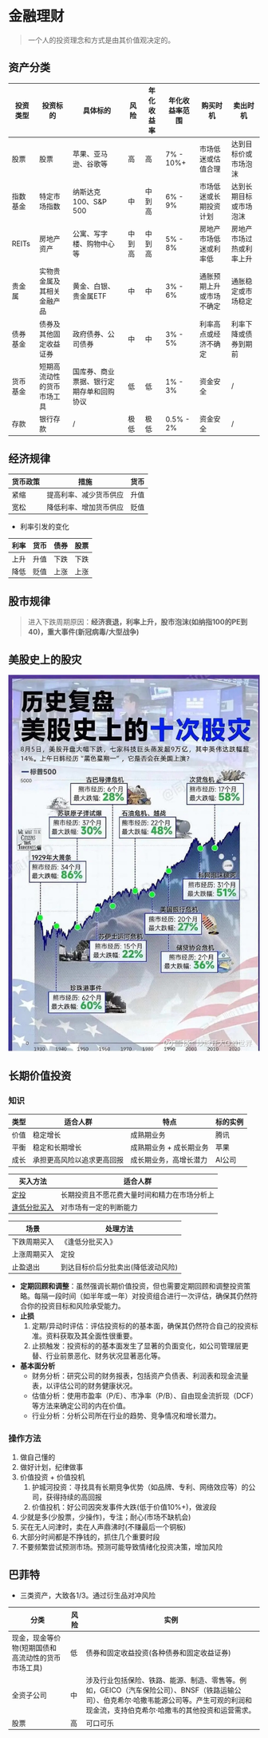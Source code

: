 # 金融理财
> 一个人的投资理念和方式是由其价值观决定的。

## 资产分类
| 投资类型 | 投资标的 | 具体标的 | 风险 | 年化收益率 | 年化收益率范围 | 购买时机 | 卖出时机 |
| - | - | - | - | - | - | - | - |
| 股票 | 股票 | 苹果、亚马逊、谷歌等 | 高 | 高 | 7% - 10%+ | 市场低迷或估值合理 | 达到目标价或市场泡沫 |
| 指数基金 | 特定市场指数 | 纳斯达克100、S&P 500 | 中 | 中到高 | 6% - 9% | 市场低迷或长期投资计划 | 达到长期目标或市场泡沫 |
| REITs | 房地产资产 | 公寓、写字楼、购物中心等 | 中到高 | 中到高 | 5% - 8% | 房地产市场低迷或利率低 | 房地产市场过热或利率上升 |
| 贵金属 | 实物贵金属及其相关金融产品 | 黄金、白银、贵金属ETF | 中 | 中 | 3% - 6% | 通胀预期上升或市场不确定 | 通胀稳定或市场稳定 |
| 债券基金 | 债券及其他固定收益证券 | 政府债券、公司债券 | 中 | 中 | 3% - 5% | 利率高点或经济不确定 | 利率下降或债券到期前 |
| 货币基金 | 短期高流动性的货币市场工具 | 国库券、商业票据、银行定期存单和回购协议 | 低 | 低 | 1% - 3% | 资金安全 | / |
| 存款 | 银行存款 | / | 极低 | 极低 | 0.5% - 2% | 资金安全 | / |

## 经济规律
| 货币政策 | 措施 | 货币 |
| - | - | - |
| 紧缩 | 提高利率、减少货币供应 | 升值 |
| 宽松 | 降低利率、增加货币供应 | 贬值 |

* 利率引发的变化

| 利率 | 货币 | 债券 | 股票 |
| - | - | - | - |
| 上升 | 升值 | 下跌 | 下跌 |
| 降低 | 贬值 | 上涨 | 上涨 |

## 股市规律
> 进入下跌周期原因：**经济衰退，利率上升，股市泡沫(如纳指100的PE到40)，重大事件(新冠病毒/大型战争)**

## 美股史上的股灾
![](./s/crash.jpeg)

## 长期价值投资
### 知识
| 类型 | 适合人群 | 特点 | 标的实例 |
| - | - | - | - |
| 价值 | 稳定增长 | 成熟期业务 | 腾讯 |
| 平衡 | 稳定和长期增长 | 成熟期业务 + 成长期业务 | 苹果 |
| 成长 | 承担更高风险以追求更高回报 | 成长期业务，高增长潜力 | AI公司 |

| 买入方法 | 适合人群 |
| - | - |
| [定投](/kb/dca) | 长期投资且不愿花费大量时间和精力在市场分析上 |
| [逢低分批买入](/kb/btd) | 对市场有一定的判断能力 |

| 场景 | 处理方法 |
| - | - |
| 下跌周期买入 | 《逢低分批买入》 |
| 上涨周期买入 | 定投 |
| 止盈退出 | 到达目标价后分批卖出(降低波动风险) |

* **定期回顾和调整**：虽然强调长期价值投资，但也需要定期回顾和调整投资策略。每隔一段时间（如半年或一年）对投资组合进行一次评估，确保其仍然符合你的投资目标和风险承受能力。
* **止损**
    1. 定期/异动时评估：评估投资标的的基本面，确保其仍然符合自己的投资标准。资料获取及其全面性很重要。
    1. 止损触发：投资标的的基本面发生了显著的负面变化，如公司管理层更替、行业前景恶化、财务状况显著恶化等。
* **基本面分析**
    * 财务分析：研究公司的财务报表，包括资产负债表、利润表和现金流量表，以评估公司的财务健康状况。
    * 估值分析：使用市盈率（P/E）、市净率（P/B）、自由现金流折现（DCF）等方法来确定公司的内在价值。
    * 行业分析：分析公司所在行业的趋势、竞争情况和增长潜力。

### 操作方法
1. 做自己懂的
1. 做好计划，纪律做事
1. 价值投资 + 价值投机
    1. 护城河投资：寻找具有长期竞争优势（如品牌、专利、网络效应等）的公司，获得持续的高回报
    1. 价值投机：好公司因突发事件大跌(低于价值10%+)，做波段
1. 少就是多(少股票，少操作)，专注；耐心(市场不缺机会)
1. 买在无人问津时，卖在人声鼎沸时(不赚最后一个铜板)
1. 大部分时间都是不挣钱的，抓住几个重要时段
1. 不要频繁尝试预测市场。预测可能导致情绪化投资决策，增加风险

## 巴菲特
* 三类资产，大致各1/3。通过衍生品对冲风险

| 分类 | 风险 | 实例 |
| - | - | - |
| 现金，现金等价物(短期国债和高流动性的货币市场工具) | 低 | 债券和固定收益投资(各种债券和固定收益证券) |
| 全资子公司 | 中 | 涉及行业包括保险、铁路、能源、制造、零售等。例如，GEICO（汽车保险公司）、BNSF（铁路运输公司）、伯克希尔·哈撒韦能源公司等。产生可观的利润和现金流，支持伯克希尔·哈撒韦的其他投资和运营需求。 |
| 股票 | 高 | 可口可乐 |